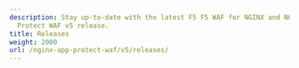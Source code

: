 ```yaml
---
description: Stay up-to-date with the latest F5 F5 WAF for NGINX and NGINX App
  Protect WAF v5 release.
title: Releases
weight: 2000
url: /nginx-app-protect-waf/v5/releases/
---
```

